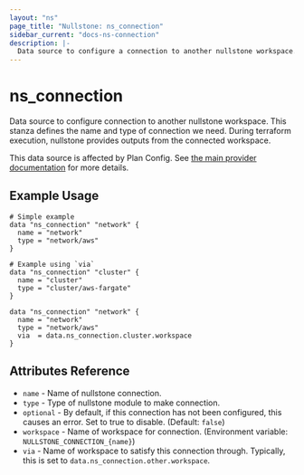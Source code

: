 ```yaml
---
layout: "ns"
page_title: "Nullstone: ns_connection"
sidebar_current: "docs-ns-connection"
description: |-
  Data source to configure a connection to another nullstone workspace.
---
```


# ns_connection

Data source to configure connection to another nullstone workspace.
This stanza defines the name and type of connection we need.
During terraform execution, nullstone provides outputs from the connected workspace.

This data source is affected by Plan Config. See [the main provider documentation](../index.html) for more details.

## Example Usage

```hcl
# Simple example
data "ns_connection" "network" {
  name = "network"
  type = "network/aws"
}
```


```hcl
# Example using `via`
data "ns_connection" "cluster" {
  name = "cluster"
  type = "cluster/aws-fargate"
}

data "ns_connection" "network" {
  name = "network"
  type = "network/aws"
  via  = data.ns_connection.cluster.workspace
}
```

## Attributes Reference

* `name` - Name of nullstone connection.
* `type` - Type of nullstone module to make connection.
* `optional` - By default, if this connection has not been configured, this causes an error. Set to true to disable. (Default: `false`)
* `workspace` - Name of workspace for connection. (Environment variable: `NULLSTONE_CONNECTION_{name}`)
* `via` - Name of workspace to satisfy this connection through. Typically, this is set to `data.ns_connection.other.workspace`.
